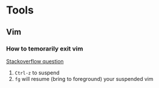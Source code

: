 # Tools

## Vim

### How to temorarily exit vim
[Stackoverflow question](http://stackoverflow.com/questions/1879219/how-to-temporarily-exit-vim-and-go-back)

1. `Ctrl-z` to suspend
1. `fg` will resume (bring to foreground) your suspended vim